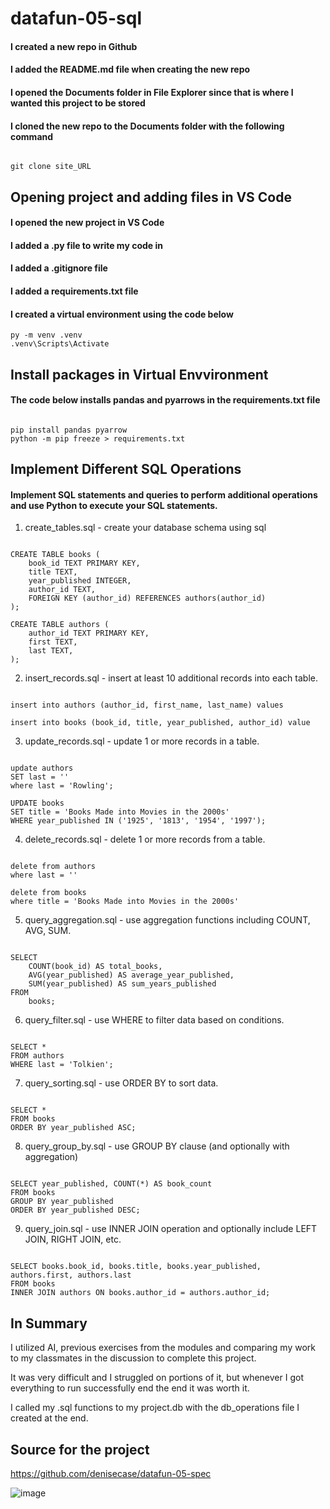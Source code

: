 # datafun-05-sql

#### I created a new repo in Github
#### I added the README.md file when creating the new repo
#### I opened the Documents folder in File Explorer since that is where I wanted this project to be stored
#### I cloned the new repo to the Documents folder with the following command
```shell

git clone site_URL

```
## Opening project and adding files in VS Code

#### I opened the new project in VS Code
#### I added a .py file to write my code in
#### I added a .gitignore file
#### I added a requirements.txt file

#### I created a virtual environment using the code below

```shell
py -m venv .venv
.venv\Scripts\Activate

```
## Install packages in Virtual Envvironment

#### The code below installs pandas and pyarrows in the requirements.txt file
```shell

pip install pandas pyarrow
python -m pip freeze > requirements.txt

```

## Implement Different SQL Operations

#### Implement SQL statements and queries to perform additional operations and use Python to execute your SQL statements.

1. create_tables.sql - create your database schema using sql

```shell

CREATE TABLE books (
    book_id TEXT PRIMARY KEY,
    title TEXT,
    year_published INTEGER,
    author_id TEXT,
    FOREIGN KEY (author_id) REFERENCES authors(author_id)
);

CREATE TABLE authors (
    author_id TEXT PRIMARY KEY,
    first TEXT,
    last TEXT,
);

```

2. insert_records.sql - insert at least 10 additional records into each table.

```shell

insert into authors (author_id, first_name, last_name) values

insert into books (book_id, title, year_published, author_id) value

```

3. update_records.sql - update 1 or more records in a table.

```shell

update authors
SET last = ''
where last = 'Rowling';

UPDATE books
SET title = 'Books Made into Movies in the 2000s'
WHERE year_published IN ('1925', '1813', '1954', '1997');

```

4. delete_records.sql - delete 1 or more records from a table.

```shell

delete from authors
where last = ''

delete from books
where title = 'Books Made into Movies in the 2000s'

```

5. query_aggregation.sql - use aggregation functions including COUNT, AVG, SUM.

```shell

SELECT
    COUNT(book_id) AS total_books,
    AVG(year_published) AS average_year_published,
    SUM(year_published) AS sum_years_published
FROM
    books;

```

6. query_filter.sql - use WHERE to filter data based on conditions.

```shell

SELECT *
FROM authors
WHERE last = 'Tolkien';

```

7. query_sorting.sql - use ORDER BY to sort data.

```shell

SELECT *
FROM books
ORDER BY year_published ASC;

```

8. query_group_by.sql - use GROUP BY clause (and optionally with aggregation)

```shell

SELECT year_published, COUNT(*) AS book_count
FROM books
GROUP BY year_published
ORDER BY year_published DESC;

```

9. query_join.sql - use INNER JOIN operation and optionally include LEFT JOIN, RIGHT JOIN, etc.

```shell

SELECT books.book_id, books.title, books.year_published, authors.first, authors.last
FROM books
INNER JOIN authors ON books.author_id = authors.author_id;

```

## In Summary

I utilized AI, previous exercises from the modules and comparing my work to my classmates in the discussion to complete this project.

It was very difficult and I struggled on portions of it, but whenever I got everything to run successfully end the end it was worth it.

I called my .sql functions to my project.db with the db_operations file I created at the end.

## Source for the project

https://github.com/denisecase/datafun-05-spec

![image](https://github.com/ryankrabbe/datafun-05-sql/assets/161783561/9205659d-f282-4691-be85-84650ddd49ef)
